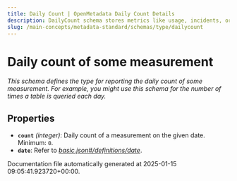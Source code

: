 ```yaml
---
title: Daily Count | OpenMetadata Daily Count Details
description: DailyCount schema stores metrics like usage, incidents, or profiling stats by date.
slug: /main-concepts/metadata-standard/schemas/type/dailycount
---
```


# Daily count of some measurement

*This schema defines the type for reporting the daily count of some measurement. For example, you might use this schema for the number of times a table is queried each day.*

## Properties

- **`count`** *(integer)*: Daily count of a measurement on the given date. Minimum: `0`.
- **`date`**: Refer to *[basic.json#/definitions/date](#sic.json#/definitions/date)*.


Documentation file automatically generated at 2025-01-15 09:05:41.923720+00:00.

